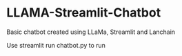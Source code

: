 # LLAMA-Streamlit-Chatbot
Basic chatbot created using LLaMa, Streamlit and Lanchain

Use streamlit run chatbot.py to run
